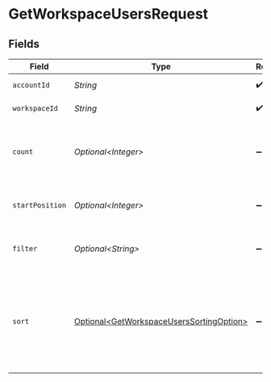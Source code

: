 # GetWorkspaceUsersRequest


## Fields

| Field                                                                                                                                                      | Type                                                                                                                                                       | Required                                                                                                                                                   | Description                                                                                                                                                |
| ---------------------------------------------------------------------------------------------------------------------------------------------------------- | ---------------------------------------------------------------------------------------------------------------------------------------------------------- | ---------------------------------------------------------------------------------------------------------------------------------------------------------- | ---------------------------------------------------------------------------------------------------------------------------------------------------------- |
| `accountId`                                                                                                                                                | *String*                                                                                                                                                   | :heavy_check_mark:                                                                                                                                         | The ID of the account                                                                                                                                      |
| `workspaceId`                                                                                                                                              | *String*                                                                                                                                                   | :heavy_check_mark:                                                                                                                                         | The ID of the workspace                                                                                                                                    |
| `count`                                                                                                                                                    | *Optional\<Integer>*                                                                                                                                       | :heavy_minus_sign:                                                                                                                                         | Number of workspace users to return. Defaults to the maximum which is 100.                                                                                 |
| `startPosition`                                                                                                                                            | *Optional\<Integer>*                                                                                                                                       | :heavy_minus_sign:                                                                                                                                         | Position of the first item in the total results. Defaults to 0.                                                                                            |
| `filter`                                                                                                                                                   | *Optional\<String>*                                                                                                                                        | :heavy_minus_sign:                                                                                                                                         | Returns workspace users filtered by Name and Email                                                                                                         |
| `sort`                                                                                                                                                     | [Optional\<GetWorkspaceUsersSortingOption>](../../models/components/GetWorkspaceUsersSortingOption.md)                                                     | :heavy_minus_sign:                                                                                                                                         | Sorts results. Options are `first_name_asc`, `first_name_desc`, `last_name_asc`, `last_name_desc`, `email_asc`, `email_desc`. Defaults to `last_name_desc` |